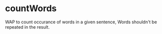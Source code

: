 # countWords
WAP to count occurance of words in a given sentence, Words shouldn't be repeated in the result.
